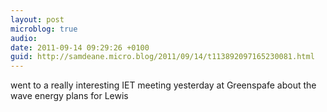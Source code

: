 ```yaml
---
layout: post
microblog: true
audio: 
date: 2011-09-14 09:29:26 +0100
guid: http://samdeane.micro.blog/2011/09/14/t113892097165230081.html
---
```

went to a really interesting IET meeting yesterday at Greenspafe about the wave energy plans for Lewis
